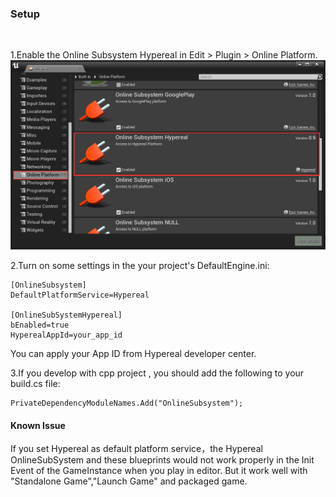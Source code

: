 ### Setup 
<br>

1.Enable the Online Subsystem Hypereal in Edit > Plugin > Online Platform.
![](./res_ue_platform_plugin/1.png)

2.Turn on some settings in the your project's DefaultEngine.ini:
```
[OnlineSubsystem]
DefaultPlatformService=Hypereal
   
[OnlineSubSystemHypereal]
bEnabled=true
HyperealAppId=your_app_id
```
You can apply your App ID from Hypereal developer center.

3.If you develop with cpp project , you should add the following to your build.cs file:
```
PrivateDependencyModuleNames.Add("OnlineSubsystem");
```

#### Known Issue
If you set Hypereal as default platform service，the Hypereal OnlineSubSystem and these blueprints would not work properly  in the Init Event of the GameInstance when you play in editor. But it work well with "Standalone Game","Launch Game" and packaged game.